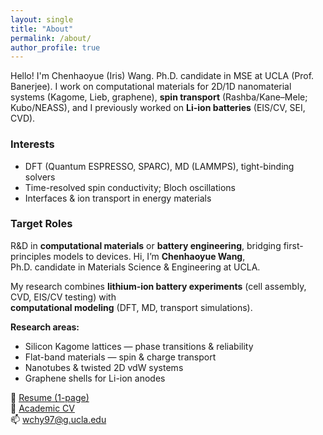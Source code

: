 ```yaml
---
layout: single
title: "About"
permalink: /about/
author_profile: true
---
```


Hello! I'm Chenhaoyue (Iris) Wang. 
Ph.D. candidate in MSE at UCLA (Prof. Banerjee). I work on computational materials for 2D/1D nanomaterial systems (Kagome, Lieb, graphene), **spin transport** (Rashba/Kane–Mele; Kubo/NEASS), and I previously worked on **Li-ion batteries** (EIS/CV, SEI, CVD).

### Interests
- DFT (Quantum ESPRESSO, SPARC), MD (LAMMPS), tight-binding solvers
- Time-resolved spin conductivity; Bloch oscillations
- Interfaces & ion transport in energy materials

### Target Roles
R&D in **computational materials** or **battery engineering**, bridging first-principles models to devices.
Hi, I’m **Chenhaoyue Wang**,  
Ph.D. candidate in Materials Science & Engineering at UCLA.  

My research combines **lithium-ion battery experiments** (cell assembly, CVD, EIS/CV testing) with  
**computational modeling** (DFT, MD, transport simulations).  

**Research areas:**
- Silicon Kagome lattices — phase transitions & reliability
- Flat-band materials — spin & charge transport
- Nanotubes & twisted 2D vdW systems
- Graphene shells for Li-ion anodes

📄 [Resume (1-page)](/files/Chenhaoyue_Wang_Resume.pdf)  
📄 [Academic CV](/files/Chenhaoyue_Wang_CV.pdf)  
📫 wchy97@g.ucla.edu
